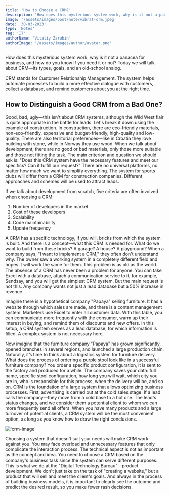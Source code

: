 ```yaml
---
title: 'How to Choose a CRM?'
description: 'How does this mysterious system work, why is it not a panacea for business, and how do you know if you need it or not? Today we will talk about CRM—its types, goals, and an old-school analog.'
image: '/assets/images/post/note/vibrat-crm.jpeg'
date: '30-03-2023'
type: 'Notes'
tag: 'IT'
authorName: 'Vitaliy Zarubin'
authorImage: '/assets/images/author/avatar.png'
---
```


How does this mysterious system work, why is it not a panacea for business, and how do you know if you need it or not? Today we will talk about CRM—its types, goals, and an old-school analog.

CRM stands for Customer Relationship Management. The system helps automate processes to build a more effective dialogue with customers, collect a database, and remind customers about you at the right time.

## How to Distinguish a Good CRM from a Bad One?

Good, bad, ugly—this isn't about CRM systems, although the Wild West flair is quite appropriate in the battle for leads. Let's break it down using the example of construction. In construction, there are eco-friendly materials, non-eco-friendly, expensive and budget-friendly, high-quality and low-quality. There are also territorial preferences—like in Croatia they love building with stone, while in Norway they use wood. When we talk about development, there are no good or bad materials, only those more suitable and those not fitting the task. The main criterion and question we should ask is: "Does this CRM system have the necessary features and meet our specifics? Can it fulfill our request?" There are no universal platforms, no matter how much we want to simplify everything. The system for sports clubs will differ from a CRM for construction companies. Different approaches and schemes will be used to attract leads.

If we talk about development from scratch, five criteria are often involved when choosing a CRM:

1. Number of developers in the market
2. Cost of these developers
3. Scalability
4. Code maintainability
5. Update frequency

A CRM has a specific technology, if you will, bricks from which the system is built. And there is a concept—what this CRM is needed for. What do we want to build from these bricks? A garage? A house? A playground? When a company says, "I want to implement a CRM," they often don't understand why. The owner saw a working system in a completely different field and hopes it will work the same for them. This problem is as old as the world.
The absence of a CRM has never been a problem for anyone. You can take Excel with a database, attach a communication service to it, for example, Sendsay, and you will get the simplest CRM system. But the main request is not this. Any company wants not just a lead database but a 50% increase in revenue.

Imagine there is a hypothetical company "Papaya" selling furniture. It has a website through which sales are made, and there is a content management system. Marketers use Excel to enter all customer data. With this table, you can communicate more frequently with the consumer, warm up their interest in buying, and remind them of discounts and new offers. In this setup, a CRM system serves as a lead database, for which information is filled. A complex system is not necessary here.

Now imagine that the furniture company "Papaya" has grown significantly, opened branches in several regions, and launched a large production chain. Naturally, it’s time to think about a logistics system for furniture delivery. What does the process of ordering a purple stool look like in a successful furniture company? You order a specific product configuration, it is sent to the factory and produced for a while. The company saves your data: full name, specific stool configuration, how long you will wait, which city you are in, who is responsible for this process, when the delivery will be, and so on. CRM is the foundation of a large system that allows optimizing business processes. First, advertising is carried out at the cold sales stage. If a lead calls the company—they move from a cold base to a hot one. The lead's status changes, and we consider them a potential client to whom we can more frequently send all offers. When you have many products and a large turnover of potential clients, a CRM system will be the most convenient option, as long as you know how to draw the right conclusions.

!['crm-image'](/assets/images/postPicture/crm_1.jpg)

Choosing a system that doesn't suit your needs will make CRM work against you. You may face overload and unnecessary features that only complicate the interaction process. The technical aspect is not as important as the concept and idea. You need to choose a CRM based on the company's business task since the system can serve different purposes. This is what we do at the "Digital Technology Bureau"—product development. We don't just take on the task of "creating a website," but a product that will sell and meet the client's goals. And always in the process of building business models, it is important to clearly see the outcome and predict the desired result, so you make fewer rash decisions.
